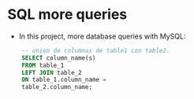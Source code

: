 # SQL more queries

- In this project, more database queries with MySQL:

```sql
    -- union de columnas de table1 con table2.
    SELECT column_name(s)
    FROM table_1
    LEFT JOIN table_2
    ON table_1.column_name =
    table_2.column_name;

```
